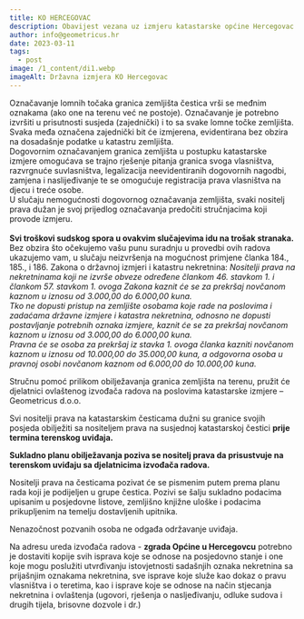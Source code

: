 ```yaml
---
title: KO HERCEGOVAC
description: Obavijest vezana uz izmjeru katastarske općine Hercegovac
author: info@geometricus.hr
date: 2023-03-11
tags:
  - post
image: /1_content/di1.webp
imageAlt: Državna izmjera KO Hercegovac
---
```

Označavanje lomnih točaka granica zemljišta čestica vrši se međnim oznakama (ako one na terenu već ne postoje). Označavanje je potrebno izvršiti u prisutnosti susjeda (zajednički) i to sa svake lomne točke zemljišta. Svaka međa označena zajednički bit će izmjerena, evidentirana bez obzira na dosadašnje podatke u katastru zemljišta.\
Dogovornim označavanjem granica zemljišta u postupku katastarske izmjere omogućava se trajno rješenje pitanja granica svoga vlasništva, razvrgnuće suvlasništva, legalizacija neevidentiranih dogovornih nagodbi, zamjena i naslijeđivanje te se omogućuje registracija prava vlasništva na djecu i treće osobe.\
U slučaju nemogućnosti dogovornog označavanja zemljišta, svaki nositelj prava dužan je svoj prijedlog označavanja predočiti stručnjacima koji provode izmjeru. \
\
**Svi troškovi sudskog spora u ovakvim slučajevima idu na trošak stranaka.**
Bez obzira što očekujemo vašu punu suradnju u provedbi ovih radova ukazujemo vam, u slučaju neizvršenja na mogućnost primjene članka 184., 185., i 186. Zakona o državnoj izmjeri i katastru nekretnina: 
*Nositelji prava na nekretninama koji ne izvrše obveze određene člankom 46. stavkom 1. i člankom 57. stavkom 1. ovoga Zakona kaznit će se za prekršaj novčanom kaznom u iznosu od 3.000,00 do 6.000,00 kuna.* \
*Tko ne dopusti pristup na zemljište osobama koje rade na poslovima i zadaćama državne izmjere i katastra nekretnina, odnosno ne dopusti postavljanje potrebnih oznaka izmjere, kaznit će se za prekršaj novčanom kaznom u iznosu od 3.000,00 do 6.000,00 kuna.* \
*Pravna će se osoba za prekršaj iz stavka 1. ovoga članka kazniti novčanom kaznom u iznosu od 10.000,00 do 35.000,00 kuna, a odgovorna osoba u pravnoj osobi novčanom kaznom od 6.000,00 do 10.000,00 kuna.* 

Stručnu pomoć prilikom obilježavanja granica zemljišta na terenu, pružit će djelatnici ovlaštenog izvođača radova na poslovima katastarske izmjere – Geometricus d.o.o.

Svi nositelji prava na katastarskim česticama dužni su granice svojih posjeda obilježiti sa nositeljem prava na susjednoj katastarskoj čestici **prije termina terenskog uviđaja.**

**Sukladno planu obilježavanja poziva se nositelj prava da prisustvuje na terenskom uviđaju sa djelatnicima izvođača radova.**

Nositelji prava na česticama pozivat će se pismenim putem prema planu rada koji je podijeljen u grupe čestica. Pozivi se šalju sukladno podacima upisanim u posjedovne listove, zemljišno knjižne uloške i podacima prikupljenim na temelju dostavljenih upitnika.

Nenazočnost pozvanih osoba ne odgađa održavanje uviđaja.

Na adresu ureda izvođača radova - **zgrada Općine u Hercegovcu** potrebno je dostaviti kopije svih isprava koje se odnose na posjedovno stanje i one koje mogu poslužiti utvrđivanju istovjetnosti sadašnjih oznaka nekretnina sa prijašnjim oznakama nekretnina, sve isprave koje služe kao dokaz o pravu vlasništva i o teretima, kao i isprave koje se odnose na način stjecanja nekretnina i ovlaštenja (ugovori, rješenja o nasljeđivanju, odluke sudova i drugih tijela, brisovne dozvole i dr.)